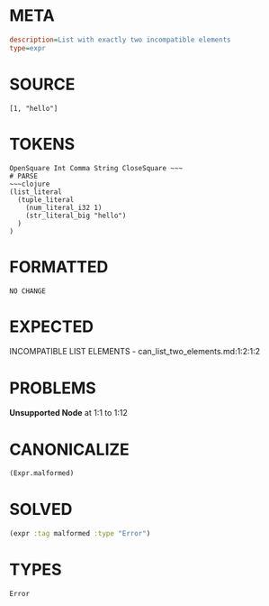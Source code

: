 # META
~~~ini
description=List with exactly two incompatible elements
type=expr
~~~
# SOURCE
~~~roc
[1, "hello"]
~~~
# TOKENS
~~~text
OpenSquare Int Comma String CloseSquare ~~~
# PARSE
~~~clojure
(list_literal
  (tuple_literal
    (num_literal_i32 1)
    (str_literal_big "hello")
  )
)
~~~
# FORMATTED
~~~roc
NO CHANGE
~~~
# EXPECTED
INCOMPATIBLE LIST ELEMENTS - can_list_two_elements.md:1:2:1:2
# PROBLEMS
**Unsupported Node**
at 1:1 to 1:12

# CANONICALIZE
~~~clojure
(Expr.malformed)
~~~
# SOLVED
~~~clojure
(expr :tag malformed :type "Error")
~~~
# TYPES
~~~roc
Error
~~~
